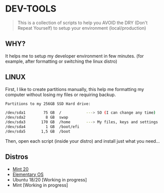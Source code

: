 # DEV-TOOLS

> This is a collection of scripts to help you AVOID the DRY (Don't Repeat Yourself) to setup your environment (local/production)

## WHY?

It helps me to setup my developer environment in few minutes. (for example, after formatting or switching the linux distro)

## LINUX

First, I like to create partitions manually, this help me formatting my computer without losing my files or requiring backup.

```bash
Partitions to my 256GB SSD Hard drive:

/dev/sda1        75 GB  /           ---> SO (I can change any time)
/dev/sda2         8 GB  swap
/dev/sda3       170 GB  /home       ---> My files, keys and settings
/dev/sda4         1 GB  /boot/efi
/dev/sda5       1,5 GB  /boot
```

Then, open each script (inside your distro) and install just what you need...

## Distros

- [Mint 20](https://github.com/huogerac/dev-tools/tree/master/mint20)
- [Elementary OS](https://github.com/huogerac/dev-tools/tree/master/elementaryos5)
- Ubuntu 18/20 [Working in progress]
- Mint [Working in progress]
